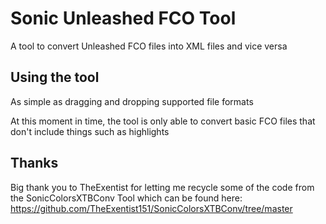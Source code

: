 # Sonic Unleashed FCO Tool
A tool to convert Unleashed FCO files into XML files and vice versa

## Using the tool
As simple as dragging and dropping supported file formats

At this moment in time, the tool is only able to convert basic FCO files that don't include things such as highlights

## Thanks
Big thank you to TheExentist for letting me recycle some of the code from the SonicColorsXTBConv Tool which can be found here:
https://github.com/TheExentist151/SonicColorsXTBConv/tree/master
